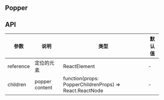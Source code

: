 ## Popper

## API

| 参数 | 说明 | 类型 | 默认值 |
| --- | --- | --- | --- |
| reference | 定位的元素 | ReactElement | - |
| children | popper content | function(props: PopperChildrenProps) => React.ReactNode | - |

